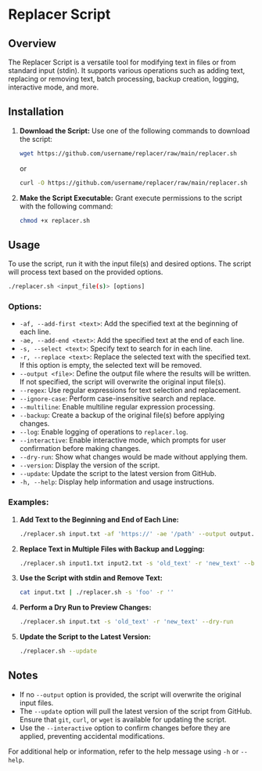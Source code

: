 # Replacer Script

## Overview

The Replacer Script is a versatile tool for modifying text in files or from standard input (stdin). It supports various operations such as adding text, replacing or removing text, batch processing, backup creation, logging, interactive mode, and more.

## Installation

1. **Download the Script:**
   Use one of the following commands to download the script:
    ```bash
    wget https://github.com/username/replacer/raw/main/replacer.sh
    ```
    or
    ```bash
    curl -O https://github.com/username/replacer/raw/main/replacer.sh
    ```
2. **Make the Script Executable:**
    Grant execute permissions to the script with the following command:
    ```bash
    chmod +x replacer.sh
    ```


## Usage

To use the script, run it with the input file(s) and desired options. The script will process text based on the provided options.
```bash
./replacer.sh <input_file(s)> [options]
```

### Options:

- `-af, --add-first <text>`: Add the specified text at the beginning of each line.
- `-ae, --add-end <text>`: Add the specified text at the end of each line.
- `-s, --select <text>`: Specify text to search for in each line.
- `-r, --replace <text>`: Replace the selected text with the specified text. If this option is empty, the selected text will be removed.
- `--output <file>`: Define the output file where the results will be written. If not specified, the script will overwrite the original input file(s).
- `--regex`: Use regular expressions for text selection and replacement.
- `--ignore-case`: Perform case-insensitive search and replace.
- `--multiline`: Enable multiline regular expression processing.
- `--backup`: Create a backup of the original file(s) before applying changes.
- `--log`: Enable logging of operations to `replacer.log`.
- `--interactive`: Enable interactive mode, which prompts for user confirmation before making changes.
- `--dry-run`: Show what changes would be made without applying them.
- `--version`: Display the version of the script.
- `--update`: Update the script to the latest version from GitHub.
- `-h, --help`: Display help information and usage instructions.

### Examples:

1. **Add Text to the Beginning and End of Each Line:**
    ```bash
    ./replacer.sh input.txt -af 'https://' -ae '/path' --output output.txt
    ```

2. **Replace Text in Multiple Files with Backup and Logging:**
    ```bash
    ./replacer.sh input1.txt input2.txt -s 'old_text' -r 'new_text' --backup --log
    ```
3. **Use the Script with stdin and Remove Text:**
    ```bash
    cat input.txt | ./replacer.sh -s 'foo' -r ''
    ```
4. **Perform a Dry Run to Preview Changes:**
    ```bash
    ./replacer.sh input.txt -s 'old_text' -r 'new_text' --dry-run
    ```
5. **Update the Script to the Latest Version:**
    ```bash
    ./replacer.sh --update
    ```

## Notes

- If no `--output` option is provided, the script will overwrite the original input files.
- The `--update` option will pull the latest version of the script from GitHub. Ensure that `git`, `curl`, or `wget` is available for updating the script.
- Use the `--interactive` option to confirm changes before they are applied, preventing accidental modifications.

For additional help or information, refer to the help message using `-h` or `--help`.

